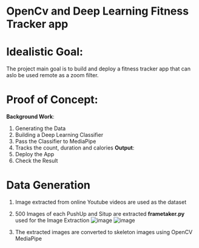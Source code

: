 # OpenCv and Deep Learning Fitness Tracker app
# Idealistic Goal:
The project main goal is to build and deploy a fitness tracker app that can aslo be used remote as a zoom filter.
# Proof of Concept:
**Background Work**:
1. Generating the Data
2. Building a Deep Learning Classifier
3. Pass the Classifier to MediaPipe
4. Tracks the count, duration and calories
**Output**:
1. Deploy the App 
2. Check the Result
# Data Generation
1. Image extracted from online Youtube videos are used as the dataset
2. 500 Images of each PushUp and Situp are extracted
**frametaker.py** used for the Image Extraction
![image](https://user-images.githubusercontent.com/86652676/184018461-3312770d-4e69-43ee-ae67-481209137366.png)
![image](https://user-images.githubusercontent.com/86652676/184018815-37f8177e-3988-4ea7-a985-7e11d0d93cc4.png)

3. The extracted images are converted to skeleton images using OpenCV MediaPipe

